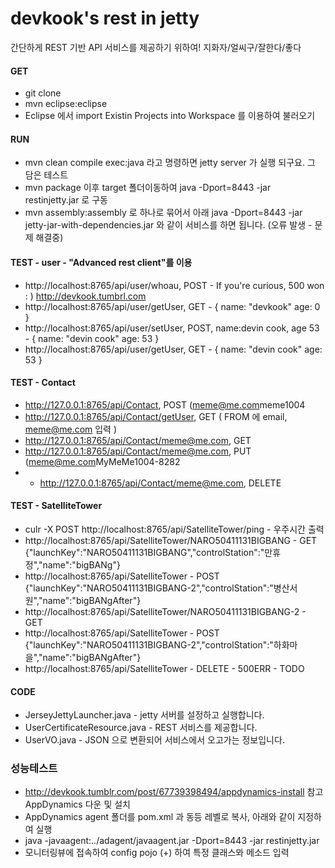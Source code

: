 # devkook's rest in jetty
간단하게 REST 기반 API 서비스를 제공하기 위하여! 지화자/얼씨구/잘한다/좋다

#### GET
* git clone 
* mvn eclipse:eclipse
* Eclipse 에서 import Existin Projects into Workspace 를 이용하여 불러오기


#### RUN
* mvn clean compile exec:java 라고 명령하면 jetty server 가 실행 되구요. 그 담은 테스트
* mvn package 이후 target 폴더이동하여 java -Dport=8443 -jar restinjetty.jar 로 구동 
* mvn assembly:assembly 로 하나로 묶어서 아래 java -Dport=8443 -jar jetty-jar-with-dependencies.jar 와 같이 서비스를 하면 됩니다. (오류 발생 - 문제 해결중)

#### TEST - user - "Advanced rest client"를 이용
* http://localhost:8765/api/user/whoau, POST - If you're curious, 500 won : ) http://devkook.tumbrl.com
* http://localhost:8765/api/user/getUser, GET - { name: "devkook" age: 0 }
* http://localhost:8765/api/user/setUser, POST, name:devin cook, age 53 - { name: "devin cook" age: 53 }
* http://localhost:8765/api/user/getUser, GET - { name: "devin cook" age: 53 }

#### TEST - Contact
* http://127.0.0.1:8765/api/Contact, POST (<Contact><email>meme@me.com</email><name>meme</name><phone>1004</phone></Contact>
* http://127.0.0.1:8765/api/Contact/getUser, GET ( FROM 에 email, meme@me.com 입력 )
* http://127.0.0.1:8765/api/Contact/meme@me.com, GET
* http://127.0.0.1:8765/api/Contact/meme@me.com, PUT (<Contact><email>meme@me.com</email><name>MyMeMe</name><phone>1004-8282</phone></Contact>
* * http://127.0.0.1:8765/api/Contact/meme@me.com, DELETE

#### TEST - SatelliteTower
* culr -X POST http://localhost:8765/api/SatelliteTower/ping - 우주시간 출력
* http://localhost:8765/api/SatelliteTower/NARO50411131BIGBANG - GET {"launchKey":"NARO50411131BIGBANG","controlStation":"만휴정","name":"bigBANg"}
* http://localhost:8765/api/SatelliteTower - POST {"launchKey":"NARO50411131BIGBANG-2","controlStation":"병산서원","name":"bigBANgAfter"}
* http://localhost:8765/api/SatelliteTower/NARO50411131BIGBANG-2 - GET
* http://localhost:8765/api/SatelliteTower - POST {"launchKey":"NARO50411131BIGBANG-2","controlStation":"하화마을","name":"bigBANgAfter"}
* http://localhost:8765/api/SatelliteTower - DELETE - 500ERR - TODO

#### CODE
* JerseyJettyLauncher.java - jetty 서버를 설정하고 실행합니다.
* UserCertificateResource.java - REST 서비스를 제공합니다. 
* UserVO.java - JSON 으로 변환되어 서비스에서 오고가는 정보입니다.

### 성능테스트
* http://devkook.tumblr.com/post/67739398494/appdynamics-install 참고 AppDynamics 다운 및 설치
* AppDynamics agent 폴더를 pom.xml 과 동등 레벨로 복사, 아래와 같이 지정하여 실행
* java -javaagent:../adagent/javaagent.jar -Dport=8443 -jar restinjetty.jar
* 모니터링뷰에 접속하여 config pojo (+) 하여 특정 클래스뫄 메소드 입력


